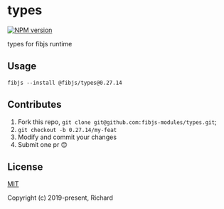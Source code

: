 # types

[![NPM version](https://img.shields.io/npm/v/@fibjs/types.svg)](https://www.npmjs.org/package/@fibjs/types)

types for fibjs runtime

## Usage

```
fibjs --install @fibjs/types@0.27.14
```

## Contributes

1. Fork this repo, `git clone git@github.com:fibjs-modules/types.git`;
2. `git checkout -b 0.27.14/my-feat`
3. Modify and commit your changes
4. Submit one pr 😊

## License

[MIT](https://opensource.org/licenses/MIT)

Copyright (c) 2019-present, Richard